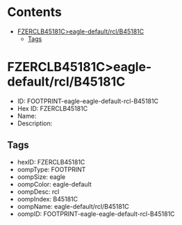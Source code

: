 



Contents
========

* [FZERCLB45181C>eagle-default/rcl/B45181C](#fzerclb45181ceagle-defaultrclb45181c)
	* [Tags](#tags)

# FZERCLB45181C>eagle-default/rcl/B45181C

- ID: FOOTPRINT-eagle-eagle-default-rcl-B45181C
- Hex ID: FZERCLB45181C
- Name: 
- Description: 

## Tags

- hexID: FZERCLB45181C
- oompType: FOOTPRINT
- oompSize: eagle
- oompColor: eagle-default
- oompDesc: rcl
- oompIndex: B45181C
- oompName: eagle-default/rcl/B45181C
- oompID: FOOTPRINT-eagle-eagle-default-rcl-B45181C
